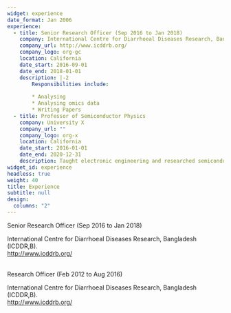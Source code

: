 ```yaml
---
widget: experience
date_format: Jan 2006
experience:
  - title: Senior Research Officer (Sep 2016 to Jan 2018)
    company: International Centre for Diarrhoeal Diseases Research, Bangladesh (ICDDR,B)
    company_url: http://www.icddrb.org/
    company_logo: org-gc
    location: California
    date_start: 2016-09-01
    date_end: 2018-01-01
    description: |-2
        Responsibilities include:
        
        * Analysing
        * Analysing omics data
        * Writing Papers
  - title: Professor of Semiconductor Physics
    company: University X
    company_url: ""
    company_logo: org-x
    location: California
    date_start: 2016-01-01
    date_end: 2020-12-31
    description: Taught electronic engineering and researched semiconductor physics.
widget_id: experience
headless: true
weight: 40
title: Experience
subtitle: null
design:
  columns: "2"
---
```

<!--StartFragment-->

Senior Research Officer (Sep 2016 to Jan 2018)

International Centre for Diarrhoeal Diseases Research, Bangladesh (ICDDR,B).\
http://www.icddrb.org/

\
Research Officer (Feb 2012 to Aug 2016)

International Centre for Diarrhoeal Diseases Research, Bangladesh (ICDDR,B).\
http://www.icddrb.org/

<!--EndFragment-->
